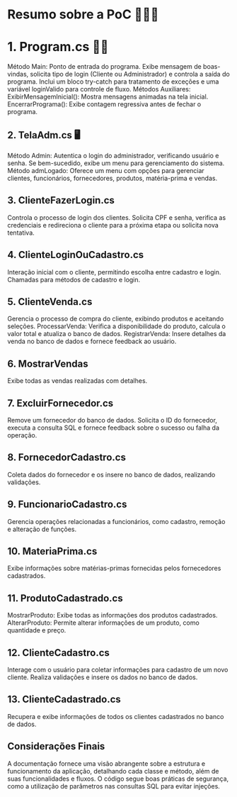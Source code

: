 # Resumo sobre a PoC 📖📖📖

# 1. Program.cs 🧑‍💻
Método Main: Ponto de entrada do programa. Exibe mensagem de boas-vindas, solicita tipo de login (Cliente ou Administrador) e controla a saída do programa. Inclui um bloco try-catch para tratamento de exceções e uma variável loginValido para controle de fluxo.
Métodos Auxiliares:
ExibirMensagemInicial(): Mostra mensagens animadas na tela inicial.
EncerrarPrograma(): Exibe contagem regressiva antes de fechar o programa.

## 2. TelaAdm.cs 🖥️
Método Admin: Autentica o login do administrador, verificando usuário e senha. Se bem-sucedido, exibe um menu para gerenciamento do sistema.
Método admLogado: Oferece um menu com opções para gerenciar clientes, funcionários, fornecedores, produtos, matéria-prima e vendas.

## 3. ClienteFazerLogin.cs 
Controla o processo de login dos clientes. Solicita CPF e senha, verifica as credenciais e redireciona o cliente para a próxima etapa ou solicita nova tentativa.

## 4. ClienteLoginOuCadastro.cs
Interação inicial com o cliente, permitindo escolha entre cadastro e login. Chamadas para métodos de cadastro e login.

## 5. ClienteVenda.cs
Gerencia o processo de compra do cliente, exibindo produtos e aceitando seleções.
ProcessarVenda: Verifica a disponibilidade do produto, calcula o valor total e atualiza o banco de dados.
RegistrarVenda: Insere detalhes da venda no banco de dados e fornece feedback ao usuário.

## 6. MostrarVendas
Exibe todas as vendas realizadas com detalhes.

## 7. ExcluirFornecedor.cs
Remove um fornecedor do banco de dados. Solicita o ID do fornecedor, executa a consulta SQL e fornece feedback sobre o sucesso ou falha da operação.

## 8. FornecedorCadastro.cs
Coleta dados do fornecedor e os insere no banco de dados, realizando validações.

## 9. FuncionarioCadastro.cs
Gerencia operações relacionadas a funcionários, como cadastro, remoção e alteração de funções.

## 10. MateriaPrima.cs
Exibe informações sobre matérias-primas fornecidas pelos fornecedores cadastrados.

## 11. ProdutoCadastrado.cs
MostrarProduto: Exibe todas as informações dos produtos cadastrados.
AlterarProduto: Permite alterar informações de um produto, como quantidade e preço.

## 12. ClienteCadastro.cs
Interage com o usuário para coletar informações para cadastro de um novo cliente. Realiza validações e insere os dados no banco de dados.

## 13. ClienteCadastrado.cs
Recupera e exibe informações de todos os clientes cadastrados no banco de dados.

## Considerações Finais
A documentação fornece uma visão abrangente sobre a estrutura e funcionamento da aplicação, detalhando cada classe e método, além de suas funcionalidades e fluxos. O código segue boas práticas de segurança, como a utilização de parâmetros nas consultas SQL para evitar injeções.
